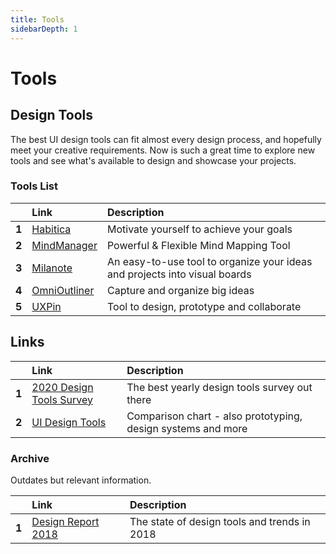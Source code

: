 ```yaml
---
title: Tools
sidebarDepth: 1
---
```


# Tools

## Design Tools

The best UI design tools can fit almost every design process, and hopefully meet your creative requirements. Now is such a great time to explore new tools and see what's available to design and showcase your projects.

### Tools List

|  | Link | Description |
| :--- | :--- | :--- |
| **1** | [Habitica](https://habitica.com/static/home) | Motivate yourself to achieve your goals |
| **2** | [MindManager](https://www.mindjet.com/mindmanager/) | Powerful & Flexible Mind Mapping Tool |
| **3** | [Milanote](https://milanote.com/) | An easy-to-use tool to organize your ideas and projects into visual boards |
| **4** | [OmniOutliner](https://www.omnigroup.com/omnioutliner) | Capture and organize big ideas |
| **5** | [UXPin](https://www.uxpin.com/) | Tool to design, prototype and collaborate |

 

## Links

|  | Link | Description |
| :--- | :--- | :--- |
| **1** | [2020 Design Tools Survey](https://uxtools.co/survey-2020/) | The best yearly design tools survey out there |
| **2** | [UI Design Tools](https://uxtools.co/tools/design) | Comparison chart - also prototyping, design systems and more |

### Archive

Outdates but relevant information.

|  | Link | Description |
| :--- | :--- | :--- |
| **1** | [Design Report 2018](https://avocode.com/design-report-2018) | The state of design tools and trends in 2018 |

